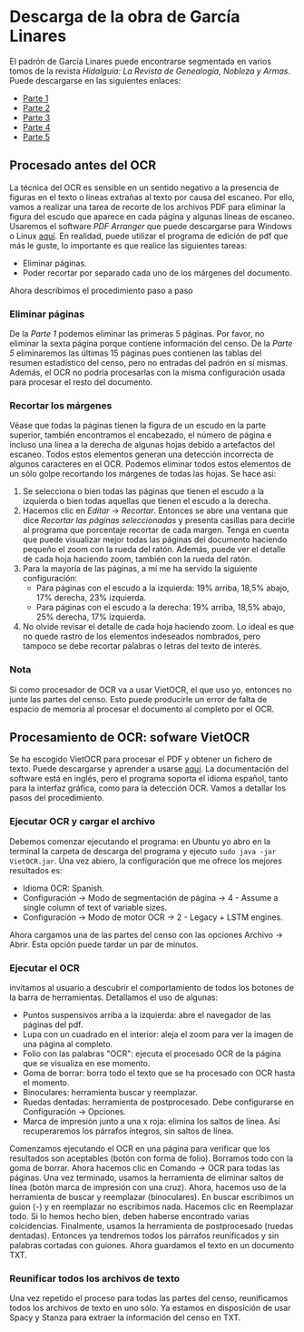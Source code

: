 # Descarga de la obra de García Linares
El padrón de García Linares puede encontrarse segmentada en varios tomos de la revista *Hidalguía:  La  Revista de Genealogía,  Nobleza  y  Armas*. Puede descargarse en las siguientes enlaces:
- [Parte 1](https://www.edicioneshidalguia.es/?product=revista-no-240-8-linajes-asturianos-padrones-del-concejo-de-allande-de-1698-y-1773)
- [Parte 2](https://www.edicioneshidalguia.es/?product=revista-no-242-8-linajes-asturianos-padrones-del-concejo-de-allande-de-1698-y-1773)
- [Parte 3](https://www.edicioneshidalguia.es/?product=revista-no-243-4-linajes-asturianos-padrones-del-concejo-de-allande-de-1698-y-1773)
- [Parte 4](https://www.edicioneshidalguia.es/?product=revista-no-246-5-linajes-asturianos-padrones-del-concejo-de-allande-de-1698-y-1773)
- [Parte 5](https://www.edicioneshidalguia.es/?product=revista-no-248-7-linajes-asturianos-padrones-del-concejo-de-allande-de-1698-y-1773)

## Procesado antes del OCR
La técnica del OCR es sensible en un sentido negativo a la presencia de figuras en el texto o líneas extrañas al texto por causa del escaneo. Por ello, vamos a realizar una tarea de recorte de los archivos PDF para eliminar la figura del escudo que aparece en cada página y algunas líneas de escaneo. Usaremos el software *PDF Arranger* que puede descargarse para Windows o Linux [aquí](https://github.com/pdfarranger/pdfarranger). En realidad, puede utilizar el programa de edición de pdf que más le guste, lo importante es que realice las siguientes tareas:
- Eliminar páginas.
- Poder recortar por separado cada uno de los márgenes del documento.

Ahora describimos el procedimiento paso a paso

### Eliminar páginas
De la *Parte 1* podemos eliminar las primeras 5 páginas. Por favor, no eliminar la sexta página porque contiene información del censo. De la *Parte 5* eliminaremos las últimas 15 páginas pues contienen las tablas del resumen estadístico del censo, pero no entradas del padrón en sí mismas. Además, el OCR no podría procesarlas con la misma configuración usada para procesar el resto del documento.

### Recortar los márgenes
Véase que todas la páginas tienen la figura de un escudo en la parte superior, también encontramos el encabezado, el número de página e incluso una línea a la derecha de algunas hojas debido a artefactos del escaneo. Todos estos elementos generan una detección incorrecta de algunos caracteres en el OCR. Podemos eliminar todos estos elementos de un sólo golpe recortando los márgenes de todas las hojas. Se hace así:

1. Se selecciona o bien todas las páginas que tienen el escudo a la izquierda o bien todas aquellas que tienen el escudo a la derecha.
2. Hacemos clic en *Editar* -> *Recortar*. Entonces se abre una ventana que dice *Recortar las páginas seleccionadas* y presenta casillas para decirle al programa que porcentaje recortar de cada margen. Tenga en cuenta que puede visualizar mejor todas las páginas del documento haciendo pequeño el zoom con la rueda del ratón. Además, puede ver el detalle de cada hoja haciendo zoom, también con la rueda del ratón.
3. Para la mayoría de las páginas, a mí me ha servido la siguiente configuración:
    - Para páginas con el escudo a la izquierda: 19% arriba, 18,5% abajo, 17% derecha, 23% izquierda.
    - Para páginas con el escudo a la derecha: 19% arriba, 18,5% abajo, 25% derecha, 17% izquierda.
4. No olvide revisar el detalle de cada hoja haciendo zoom. Lo ideal es que no quede rastro de los elementos indeseados nombrados, pero tampoco se debe recortar palabras o letras del texto de interés.

### Nota
Si como procesador de OCR va a usar VietOCR, el que uso yo, entonces no junte las partes del censo. Esto puede producirle un error de falta de espacio de memoria al procesar el documento al completo por el OCR.

## Procesamiento de OCR: sofware VietOCR
Se ha escogido VietOCR para procesar el PDF y obtener un fichero de texto. Puede descargarse y aprender a usarse [aquí](http://vietocr.sourceforge.net/). La documentación del software está en inglés, pero el programa soporta el idioma español, tanto para la interfaz gráfica, como para la detección OCR. Vamos a detallar los pasos del procedimiento.

### Ejecutar OCR y cargar el archivo
Debemos comenzar ejecutando el programa: en Ubuntu yo abro en la terminal la carpeta de descarga del programa y ejecuto `sudo java -jar VietOCR.jar`. Una vez abiero, la configuración que me ofrece los mejores resultados es:
- Idioma OCR: Spanish.
- Configuración -> Modo de segmentación de página -> 4 - Assume a single column of text of variable sizes.
- Configuración -> Modo de motor OCR -> 2 - Legacy + LSTM engines.

Ahora cargamos una de las partes del censo con las opciones Archivo -> Abrir. Esta opción puede tardar un par de minutos.

### Ejecutar el OCR
invitamos al usuario a descubrir el comportamiento de todos los botones de la barra de herramientas. Detallamos el uso de algunas:
- Puntos suspensivos arriba a la izquierda: abre el navegador de las páginas del pdf.
- Lupa con un cuadrado en el interior: aleja el zoom para ver la imagen de una página al completo.
- Folio con las palabras "OCR": ejecuta el procesado OCR de la página que se visualiza en ese momento.
- Goma de borrar: borra todo el texto que se ha procesado con OCR hasta el momento.
- Binoculares: herramienta buscar y reemplazar.
- Ruedas dentadas: herramienta de postprocesado. Debe configurarse en Configuración -> Opciones.
- Marca de impresión junto a una x roja: elimina los saltos de línea. Así recuperaremos los párrafos íntegros, sin saltos de línea.

Comenzamos ejecutando el OCR en una página para verificar que los resultados son aceptables (botón con forma de folio). Borramos todo con la goma de borrar. Ahora hacemos clic en Comando -> OCR para todas las páginas. Una vez terminado, usamos la herramienta de eliminar saltos de línea (botón marca de impresión con una cruz). Ahora, hacemos uso de la herramienta de buscar y reemplazar (binoculares). En buscar escribimos un guion (-) y en reemplazar no escribimos nada. Hacemos clic en Reemplazar todo. Si lo hemos hecho bien, deben haberse encontrado varias coicidencias. Finalmente, usamos la herramienta de postprocesado (ruedas dentadas). Entonces ya tendremos todos los párrafos reunificados y sin palabras cortadas con guiones. Ahora guardamos el texto en un documento TXT.


### Reunificar todos los archivos de texto
Una vez repetido el proceso para todas las partes del censo, reunificamos todos los archivos de texto en uno sólo. Ya estamos en disposición de usar Spacy y Stanza para extraer la información del censo en TXT.
